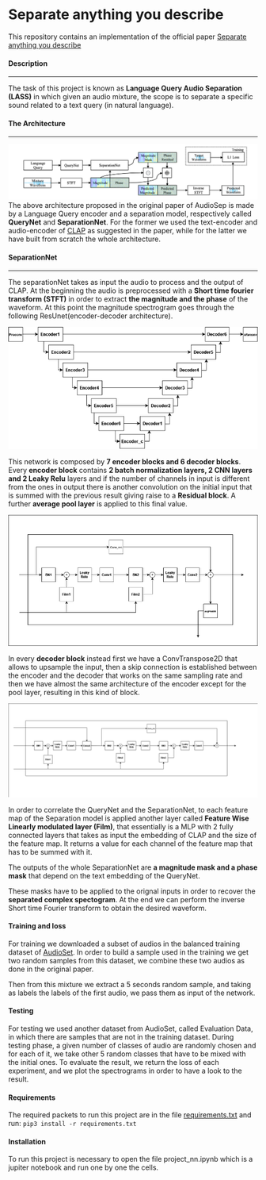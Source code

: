 # Separate anything you describe
This repository contains an implementation of the official paper [Separate anything you describe](https://github.com/Audio-AGI/AudioSep)

#### Description
___
The task of this project is known as **Language Query Audio Separation (LASS)** in which given an audio mixture, the scope is to separate a specific sound related to a text query (in natural language).

#### The Architecture
---

![alt text](./assets/architecture.png)
The above architecture proposed in the original paper of AudioSep is made by a Language Query encoder and a separation model, respectively called **QueryNet** and **SeparationNet**.
For the former we used the text-encoder and audio-encoder of [CLAP](https://github.com/LAION-AI/CLAP) as suggested in the paper, while for the latter we have built from scratch the whole architecture. 

#### SeparationNet
---

The separationNet takes as input the audio to process and the output of CLAP. At the beginning the audio is preprocessed with a **Short time fourier transform (STFT)** in order to extract **the magnitude and the phase** of the waveform.
At this point the magnitude spectrogram goes through the following ResUnet(encoder-decoder architecture).


![image](./assets/resunet.png)

This network is composed by **7 encoder blocks and 6 decoder blocks**.
Every **encoder block** contains **2 batch normalization layers, 2 CNN layers and 2 Leaky Relu** layers and if the number of channels in input is different from the ones in output there is another convolution on the initial input that is summed with the previous result giving raise to a **Residual block**.
A further **average pool layer** is applied to this final value.

![image](./assets/encoder(1).png)

In every **decoder block** instead first we have a ConvTranspose2D that allows to upsample the input, then a skip connection is established between the encoder and the decoder that works on the same sampling rate and then we have almost the same architecture of the encoder except for the pool layer, resulting in this kind of block.

![image](./assets/decoder.png)

In order to correlate the QueryNet and the SeparationNet, to each feature map of the Separation model is applied another layer called **Feature Wise Linearly modulated layer (Film)**, that essentially is a MLP with 2 fully connected layers that takes as input the embedding of CLAP and the size of the feature map. It returns a value for each channel of the feature map that has to be summed with it.


The outputs of the whole SeparationNet are **a magnitude mask and a phase mask** that depend on the text embedding of the QueryNet. 

These masks have to be applied to the orignal inputs in order to recover the **separated complex spectogram**. At the end we can perform the inverse Short time Fourier transform to obtain the desired waveform.

#### Training and loss

For training we downloaded a subset of audios in the balanced training dataset of [AudioSet](http://research.google.com/audioset/). In order to build a sample used in the training we get two random samples from this dataset, we combine these two audios as done in the original paper.

Then from this mixture we extract a 5 seconds random sample, and taking as labels the labels of the first audio, we pass them as input of the network.


#### Testing

For testing we used another dataset from AudioSet, called Evaluation Data, in which there are samples that are not in the training dataset.
During testing phase, a given number of classes of audio are randomly chosen and for each of it, we take other 5 random classes that have to be mixed with the initial ones. To evaluate the result, we return the loss of each experiment, and we plot the spectrograms in order to have a look to the result.

#### Requirements

The required packets to run this project are in the file [requirements.txt](https://github.com/LorenzoFrangella/Neural-Networks-Mastrandrea-Frangella/blob/main/requirements.txt)
and run:
```pip3 install -r requirements.txt```


#### Installation

To run this project is necessary to open the file project_nn.ipynb which is a jupiter notebook and run one by one the cells. 

 
